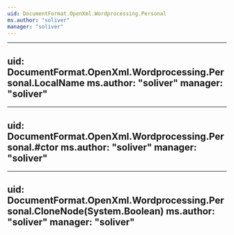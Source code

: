 ```yaml
---
uid: DocumentFormat.OpenXml.Wordprocessing.Personal
ms.author: "soliver"
manager: "soliver"
---
```


---
uid: DocumentFormat.OpenXml.Wordprocessing.Personal.LocalName
ms.author: "soliver"
manager: "soliver"
---

---
uid: DocumentFormat.OpenXml.Wordprocessing.Personal.#ctor
ms.author: "soliver"
manager: "soliver"
---

---
uid: DocumentFormat.OpenXml.Wordprocessing.Personal.CloneNode(System.Boolean)
ms.author: "soliver"
manager: "soliver"
---
